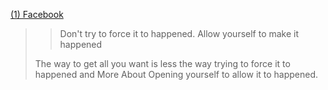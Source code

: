 
[(1) Facebook](https://www.facebook.com/reel/254208857617981)
>> Don't try to force it to happened. Allow yourself to make it happened
>
>The way to get all you want is less the way trying to force it to happened and More About Opening yourself to allow it to happened.

